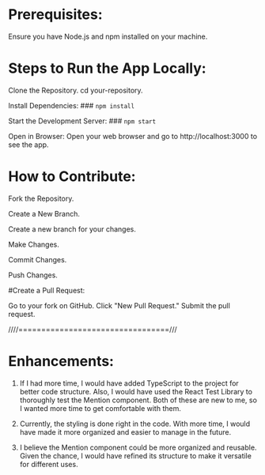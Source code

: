 # Prerequisites:

Ensure you have Node.js and npm installed on your machine.



# Steps to Run the App Locally:

Clone the Repository.
cd your-repository.

Install Dependencies: ### `npm install`

Start the Development Server: ### `npm start`

Open in Browser:
Open your web browser and go to http://localhost:3000 to see the app.



# How to Contribute:

Fork the Repository.

Create a New Branch.

Create a new branch for your changes.

Make Changes.

Commit Changes.

Push Changes.



#Create a Pull Request:

 Go to your fork on GitHub.
 Click "New Pull Request."
 Submit the pull request.


 ////=================================///

# Enhancements:

1. If I had more time, I would have added TypeScript to the project for better code structure. Also, I would have used the React Test Library to thoroughly test the Mention component. Both of these are new to me, so I wanted more time to get comfortable with them.

2. Currently, the styling is done right in the code. With more time, I would have made it more organized and easier to manage in the future.

3. I believe the Mention component could be more organized and reusable. Given the chance, I would have refined its structure to make it versatile for different uses.